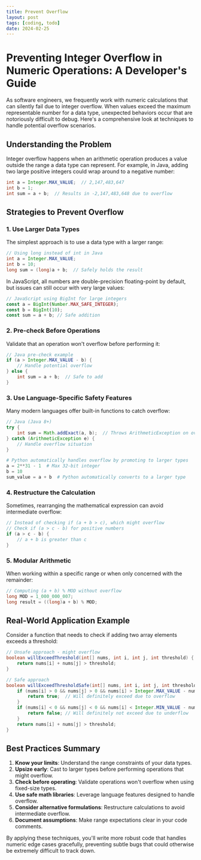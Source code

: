 ```yaml
---
title: Prevent Overflow
layout: post
tags: [coding, todo]
date: 2024-02-25
---
```


# Preventing Integer Overflow in Numeric Operations: A Developer's Guide

As software engineers, we frequently work with numeric calculations that can silently fail due to integer overflow. When values exceed the maximum representable number for a data type, unexpected behaviors occur that are notoriously difficult to debug. Here's a comprehensive look at techniques to handle potential overflow scenarios.

## Understanding the Problem

Integer overflow happens when an arithmetic operation produces a value outside the range a data type can represent. For example, in Java, adding two large positive integers could wrap around to a negative number:

```java
int a = Integer.MAX_VALUE;  // 2,147,483,647
int b = 1;
int sum = a + b;  // Results in -2,147,483,648 due to overflow
```

## Strategies to Prevent Overflow

### 1. Use Larger Data Types

The simplest approach is to use a data type with a larger range:

```java
// Using long instead of int in Java
int a = Integer.MAX_VALUE;
int b = 10;
long sum = (long)a + b;  // Safely holds the result
```

In JavaScript, all numbers are double-precision floating-point by default, but issues can still occur with very large values:

```javascript
// JavaScript using BigInt for large integers
const a = BigInt(Number.MAX_SAFE_INTEGER);
const b = BigInt(10);
const sum = a + b; // Safe addition
```

### 2. Pre-check Before Operations

Validate that an operation won't overflow before performing it:

```java
// Java pre-check example
if (a > Integer.MAX_VALUE - b) {
    // Handle potential overflow
} else {
    int sum = a + b;  // Safe to add
}
```

### 3. Use Language-Specific Safety Features

Many modern languages offer built-in functions to catch overflow:

```java
// Java (Java 8+)
try {
    int sum = Math.addExact(a, b);  // Throws ArithmeticException on overflow
} catch (ArithmeticException e) {
    // Handle overflow situation
}
```

```python
# Python automatically handles overflow by promoting to larger types
a = 2**31 - 1  # Max 32-bit integer
b = 10
sum_value = a + b  # Python automatically converts to a larger type
```

### 4. Restructure the Calculation

Sometimes, rearranging the mathematical expression can avoid intermediate overflow:

```java
// Instead of checking if (a + b > c), which might overflow
// Check if (a > c - b) for positive numbers
if (a > c - b) {
    // a + b is greater than c
}
```

### 5. Modular Arithmetic

When working within a specific range or when only concerned with the remainder:

```java
// Computing (a + b) % MOD without overflow
long MOD = 1_000_000_007;
long result = ((long)a + b) % MOD;
```

## Real-World Application Example

Consider a function that needs to check if adding two array elements exceeds a threshold:

```java
// Unsafe approach - might overflow
boolean willExceedThreshold(int[] nums, int i, int j, int threshold) {
    return nums[i] + nums[j] > threshold;
}

// Safe approach
boolean willExceedThresholdSafe(int[] nums, int i, int j, int threshold) {
    if (nums[i] > 0 && nums[j] > 0 && nums[i] > Integer.MAX_VALUE - nums[j]) {
        return true;  // Will definitely exceed due to overflow
    }
    if (nums[i] < 0 && nums[j] < 0 && nums[i] < Integer.MIN_VALUE - nums[j]) {
        return false; // Will definitely not exceed due to underflow
    }
    return nums[i] + nums[j] > threshold;
}
```

## Best Practices Summary

1. **Know your limits**: Understand the range constraints of your data types.
2. **Upsize early**: Cast to larger types before performing operations that might overflow.
3. **Check before operating**: Validate operations won't overflow when using fixed-size types.
4. **Use safe math libraries**: Leverage language features designed to handle overflow.
5. **Consider alternative formulations**: Restructure calculations to avoid intermediate overflow.
6. **Document assumptions**: Make range expectations clear in your code comments.

By applying these techniques, you'll write more robust code that handles numeric edge cases gracefully, preventing subtle bugs that could otherwise be extremely difficult to track down.
